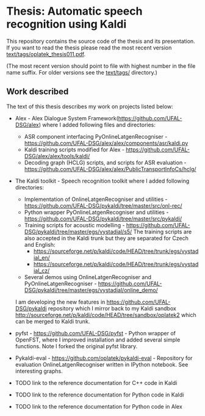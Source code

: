Thesis: Automatic speech recognition using Kaldi
================================================
This repository contains the source code of the thesis and its presentation.
If you want to read the thesis please read the most recent version [text/tags/oplatek_thesis011.pdf](text/tags/oplatek_thesis011.pdf?raw=true). 

(The most recent version should point to file with highest number in the file name suffix. For older versions see the [text/tags/](text/tags) directory.) 

Work described
--------------
The text of this thesis describes my work on projects listed below:

 * Alex - Alex Dialogue System Framework(https://github.com/UFAL-DSG/alex) where I added following files and directories:
    * ASR component interfacing PyOnlineLatgenRecogniser - https://github.com/UFAL-DSG/alex/alex/components/asr/kaldi.py
    * Kaldi training scripts modified for Alex - https://github.com/UFAL-DSG/alex/alex/tools/kaldi/
    * Decoding graph (HCLG) scripts, and scripts for ASR evaluation - https://github.com/UFAL-DSG/alex/alex/PublicTransportInfoCs/hclg/
 * The Kaldi toolkit - Speech recognition toolkit where I added following directories:
    * Implementation of OnlineLatgenRecogniser and utilities - https://github.com/UFAL-DSG/pykaldi/tree/master/src/onl-rec/
    * Python wrapper PyOnlineLatgenRecogniser and utilities - https://github.com/UFAL-DSG/pykaldi/tree/master/src/pykaldi/
    * Training scripts for acoustic modelling - https://github.com/UFAL-DSG/pykaldi/tree/master/egs/vystadial/s5/
      The training scripts are also accepted in the Kaldi trunk but they are separated for Czech and English:
         * https://sourceforge.net/p/kaldi/code/HEAD/tree/trunk/egs/vystadial_en/
         * https://sourceforge.net/p/kaldi/code/HEAD/tree/trunk/egs/vystadial_cz/
    * Several demos using OnlineLatgenRecogniser and PyOnlineLatgenRecogniser - https://github.com/UFAL-DSG/pykaldi/tree/master/egs/vystadial/online_demo/

   I am developing the new features in https://github.com/UFAL-DSG/pykaldi repository which I mirror back to my Kaldi sandbox http://sourceforge.net/p/kaldi/code/HEAD/tree/sandbox/oplatek2 which  can be merged to Kaldi trunk.
   
 * pyfst - https://github.com/UFAL-DSG/pyfst - Python wrapper of OpenFST, where I improved installation and added several simple functions. Note I forked the original pyfst library.

 * Pykaldi-eval - https://github.com/oplatek/pykaldi-eval - Repository for evaluation OnlineLatgenRecogniser written in IPython notebook. See interesting graphs.
   
 * TODO link to the reference documentation for C++ code in Kaldi
 * TODO link to the reference documentation for Python code in Kaldi
 * TODO link to the reference documentation for Python code in Alex
